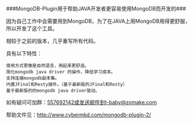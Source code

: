 ###MongoDB-Plugin用于帮助JAVA开发者更容易使用MongoDB而开发的###

因为自己工作中会需要用到MongoDB，为了在JAVA上用MongoDB用得更舒服，所以开发了这个工具。

相较于之前的版本，几乎重写所有代码。

具有以下特性：

    使用方式更像是自然语言，用起来更舒适。
    简化mongodb java driver 的操作，降低学习成本。
    支持连接mongodb副本集。
    内置JFinal和Resty插件。（基于最新版的JFinal和Resty）
    基于最新版的的mongodb java driver驱动。

如有疑问可加群：557692142或发送邮件到t-baby@zomake.com


帮助文件见：http://www.cybermkd.com/mongodb-plugin-2/
